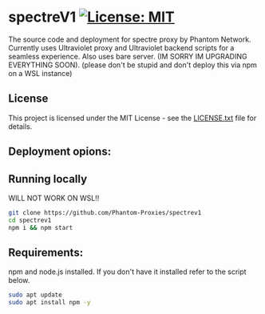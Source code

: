 # spectreV1 [![License: MIT](https://img.shields.io/badge/License-MIT-yellow.svg)](https://github.com/Phantom-Proxies/spectrev1/blob/main/LICENSE)
 The source code and deployment for spectre proxy by Phantom Network.
 Currently uses Ultraviolet proxy and Ultraviolet backend scripts for a seamless experience.
 Also uses bare server. (IM SORRY IM UPGRADING EVERYTHING SOON).
 (please don't be stupid and don't deploy this via npm on a WSL instance)
 
 ## License
 This project is licensed under the MIT License - see the [LICENSE.txt](LICENSE.txt) file for details.
 
 
 ## Deployment opions:
 ## Running locally
 WILL NOT WORK ON WSL!!
 
 ```sh
 git clone https://github.com/Phantom-Proxies/spectrev1
 cd spectrev1
 npm i && npm start
 ```
 ## Requirements:
 npm and node.js installed. If you don't have it installed refer to the script below.
 
 ```sh
 sudo apt update
 sudo apt install npm -y
 ```

